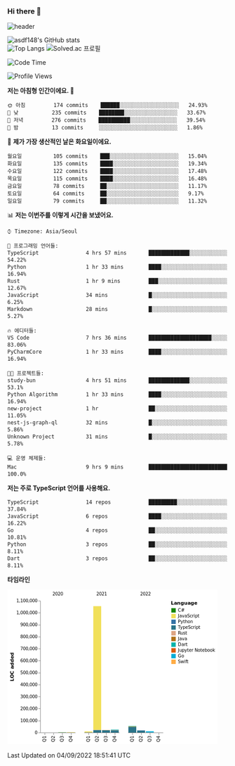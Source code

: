 ### Hi there 👋

![header](https://capsule-render.vercel.app/api?type=shark&color=gradient&height=300&section=header&text=asdf148&fontSize=90)

![asdf148's GitHub stats](https://github-readme-stats.vercel.app/api?username=asdf148&show_icons=true&theme=midnight-purple)<br>
![Top Langs](https://github-readme-stats.vercel.app/api/top-langs/?username=asdf148&layout=compact&theme=midnight-purple&langs_count=10)
![Solved.ac 프로필](http://mazassumnida.wtf/api/v2/generate_badge?boj=eldldk)

<!--
**asdf148/asdf148** is a ✨ _special_ ✨ repository because its `README.md` (this file) appears on your GitHub profile.

Here are some ideas to get you started:

- 🔭 I’m currently working on ...
- 🌱 I’m currently learning ...
- 👯 I’m looking to collaborate on ...
- 🤔 I’m looking for help with ...
- 💬 Ask me about ...
- 📫 How to reach me: ...
- 😄 Pronouns: ...
- ⚡ Fun fact: ...
-->

<!--START_SECTION:waka-->
![Code Time](http://img.shields.io/badge/Code%20Time-112%20hrs%2057%20mins-blue)

![Profile Views](http://img.shields.io/badge/Profile%20Views-4-blue)

**저는 아침형 인간이에요. 🐤** 

```text
🌞 아침         174 commits    ██████░░░░░░░░░░░░░░░░░░░   24.93% 
🌆 낮　         235 commits    ████████░░░░░░░░░░░░░░░░░   33.67% 
🌃 저녁         276 commits    ██████████░░░░░░░░░░░░░░░   39.54% 
🌙 밤　         13 commits     ░░░░░░░░░░░░░░░░░░░░░░░░░   1.86%

```
📅 **제가 가장 생산적인 날은 화요일이에요.** 

```text
월요일          105 commits    ███░░░░░░░░░░░░░░░░░░░░░░   15.04% 
화요일          135 commits    ████░░░░░░░░░░░░░░░░░░░░░   19.34% 
수요일          122 commits    ████░░░░░░░░░░░░░░░░░░░░░   17.48% 
목요일          115 commits    ████░░░░░░░░░░░░░░░░░░░░░   16.48% 
금요일          78 commits     ██░░░░░░░░░░░░░░░░░░░░░░░   11.17% 
토요일          64 commits     ██░░░░░░░░░░░░░░░░░░░░░░░   9.17% 
일요일          79 commits     ██░░░░░░░░░░░░░░░░░░░░░░░   11.32%

```


📊 **저는 이번주를 이렇게 시간을 보냈어요.** 

```text
⌚︎ Timezone: Asia/Seoul

💬 프로그래밍 언어들: 
TypeScript               4 hrs 57 mins       █████████████░░░░░░░░░░░░   54.22% 
Python                   1 hr 33 mins        ████░░░░░░░░░░░░░░░░░░░░░   16.94% 
Rust                     1 hr 9 mins         ███░░░░░░░░░░░░░░░░░░░░░░   12.67% 
JavaScript               34 mins             █░░░░░░░░░░░░░░░░░░░░░░░░   6.25% 
Markdown                 28 mins             █░░░░░░░░░░░░░░░░░░░░░░░░   5.27%

🔥 에디터들: 
VS Code                  7 hrs 36 mins       ████████████████████░░░░░   83.06% 
PyCharmCore              1 hr 33 mins        ████░░░░░░░░░░░░░░░░░░░░░   16.94%

🐱‍💻 프로젝트들: 
study-bun                4 hrs 51 mins       █████████████░░░░░░░░░░░░   53.1% 
Python Algorithm         1 hr 33 mins        ████░░░░░░░░░░░░░░░░░░░░░   16.94% 
new-project              1 hr                ██░░░░░░░░░░░░░░░░░░░░░░░   11.05% 
nest-js-graph-ql         32 mins             █░░░░░░░░░░░░░░░░░░░░░░░░   5.86% 
Unknown Project          31 mins             █░░░░░░░░░░░░░░░░░░░░░░░░   5.78%

💻 운영 체제들: 
Mac                      9 hrs 9 mins        █████████████████████████   100.0%

```

**저는 주로 TypeScript 언어를 사용해요.** 

```text
TypeScript               14 repos            █████████░░░░░░░░░░░░░░░░   37.84% 
JavaScript               6 repos             ████░░░░░░░░░░░░░░░░░░░░░   16.22% 
Go                       4 repos             ██░░░░░░░░░░░░░░░░░░░░░░░   10.81% 
Python                   3 repos             ██░░░░░░░░░░░░░░░░░░░░░░░   8.11% 
Dart                     3 repos             ██░░░░░░░░░░░░░░░░░░░░░░░   8.11%

```


**타임라인**

![Chart not found](https://raw.githubusercontent.com/asdf148/asdf148/main/charts/bar_graph.png) 


 Last Updated on 04/09/2022 18:51:41 UTC
<!--END_SECTION:waka-->
